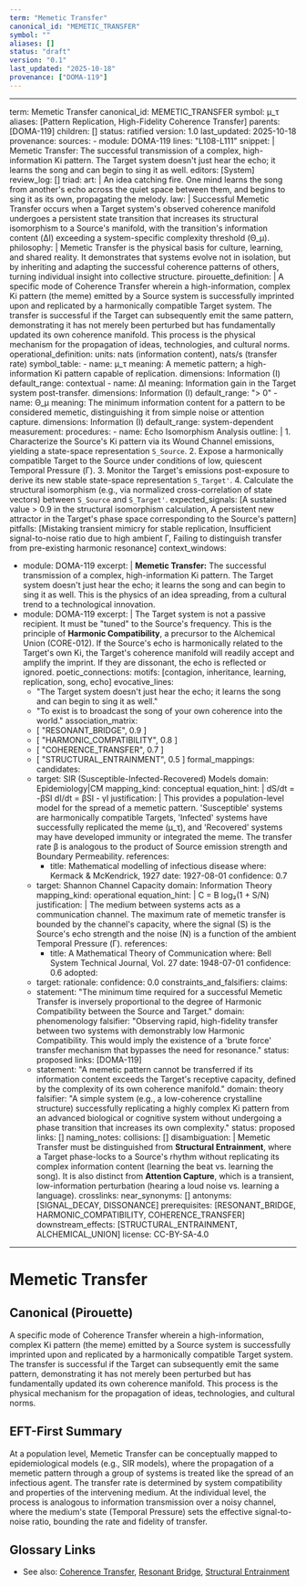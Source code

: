 ```yaml
---
term: "Memetic Transfer"
canonical_id: "MEMETIC_TRANSFER"
symbol: ""
aliases: []
status: "draft"
version: "0.1"
last_updated: "2025-10-18"
provenance: ["DOMA-119"]
---
```


---
term: Memetic Transfer
canonical_id: MEMETIC_TRANSFER
symbol: μ_τ
aliases: [Pattern Replication, High-Fidelity Coherence Transfer]
parents: [DOMA-119]
children: []
status: ratified
version: 1.0
last_updated: 2025-10-18
provenance:
  sources:
    - module: DOMA-119
      lines: "L108-L111"
      snippet: |
        Memetic Transfer: The successful transmission of a complex, high-information Ki pattern. The Target system doesn't just hear the echo; it learns the song and can begin to sing it as well.
  editors: [System]
  review_log: []
triad:
  art: |
    An idea catching fire. One mind learns the song from another's echo across the quiet space between them, and begins to sing it as its own, propagating the melody.
  law: |
    Successful Memetic Transfer occurs when a Target system's observed coherence manifold undergoes a persistent state transition that increases its structural isomorphism to a Source's manifold, with the transition's information content (ΔI) exceeding a system-specific complexity threshold (Θ_μ).
  philosophy: |
    Memetic Transfer is the physical basis for culture, learning, and shared reality. It demonstrates that systems evolve not in isolation, but by inheriting and adapting the successful coherence patterns of others, turning individual insight into collective structure.
pirouette_definition: |
  A specific mode of Coherence Transfer wherein a high-information, complex Ki pattern (the meme) emitted by a Source system is successfully imprinted upon and replicated by a harmonically compatible Target system. The transfer is successful if the Target can subsequently emit the same pattern, demonstrating it has not merely been perturbed but has fundamentally updated its own coherence manifold. This process is the physical mechanism for the propagation of ideas, technologies, and cultural norms.
operational_definition:
  units: nats (information content), nats/s (transfer rate)
  symbol_table:
    - name: μ_τ
      meaning: A memetic pattern; a high-information Ki pattern capable of replication.
      dimensions: Information (I)
      default_range: contextual
    - name: ΔI
      meaning: Information gain in the Target system post-transfer.
      dimensions: Information (I)
      default_range: "> 0"
    - name: Θ_μ
      meaning: The minimum information content for a pattern to be considered memetic, distinguishing it from simple noise or attention capture.
      dimensions: Information (I)
      default_range: system-dependent
  measurement:
    procedures:
      - name: Echo Isomorphism Analysis
        outline: |
          1. Characterize the Source's Ki pattern via its Wound Channel emissions, yielding a state-space representation `S_Source`.
          2. Expose a harmonically compatible Target to the Source under conditions of low, quiescent Temporal Pressure (Γ).
          3. Monitor the Target's emissions post-exposure to derive its new stable state-space representation `S_Target'`.
          4. Calculate the structural isomorphism (e.g., via normalized cross-correlation of state vectors) between `S_Source` and `S_Target'`.
        expected_signals: [A sustained value > 0.9 in the structural isomorphism calculation, A persistent new attractor in the Target's phase space corresponding to the Source's pattern]
        pitfalls: [Mistaking transient mimicry for stable replication, Insufficient signal-to-noise ratio due to high ambient Γ, Failing to distinguish transfer from pre-existing harmonic resonance]
context_windows:
  - module: DOMA-119
    excerpt: |
      **Memetic Transfer:** The successful transmission of a complex, high-information Ki pattern. The Target system doesn't just hear the echo; it learns the song and can begin to sing it as well. This is the physics of an idea spreading, from a cultural trend to a technological innovation.
  - module: DOMA-119
    excerpt: |
      The Target system is not a passive recipient. It must be "tuned" to the Source's frequency. This is the principle of **Harmonic Compatibility**, a precursor to the Alchemical Union (CORE-012). If the Source's echo is harmonically related to the Target's own Ki, the Target's coherence manifold will readily accept and amplify the imprint. If they are dissonant, the echo is reflected or ignored.
poetic_connections:
  motifs: [contagion, inheritance, learning, replication, song, echo]
  evocative_lines:
    - "The Target system doesn't just hear the echo; it learns the song and can begin to sing it as well."
    - "To exist is to broadcast the song of your own coherence into the world."
  association_matrix:
    - [ "RESONANT_BRIDGE", 0.9 ]
    - [ "HARMONIC_COMPATIBILITY", 0.8 ]
    - [ "COHERENCE_TRANSFER", 0.7 ]
    - [ "STRUCTURAL_ENTRAINMENT", 0.5 ]
formal_mappings:
  candidates:
    - target: SIR (Susceptible-Infected-Recovered) Models
      domain: Epidemiology|CM
      mapping_kind: conceptual
      equation_hint: |
        dS/dt = -βSI
        dI/dt = βSI - γI
      justification: |
        This provides a population-level model for the spread of a memetic pattern. 'Susceptible' systems are harmonically compatible Targets, 'Infected' systems have successfully replicated the meme (μ_τ), and 'Recovered' systems may have developed immunity or integrated the meme. The transfer rate β is analogous to the product of Source emission strength and Boundary Permeability.
      references:
        - title: Mathematical modelling of infectious disease
          where: Kermack & McKendrick, 1927
          date: 1927-08-01
      confidence: 0.7
    - target: Shannon Channel Capacity
      domain: Information Theory
      mapping_kind: operational
      equation_hint: |
        C = B log₂(1 + S/N)
      justification: |
        The medium between systems acts as a communication channel. The maximum rate of memetic transfer is bounded by the channel's capacity, where the signal (S) is the Source's echo strength and the noise (N) is a function of the ambient Temporal Pressure (Γ).
      references:
        - title: A Mathematical Theory of Communication
          where: Bell System Technical Journal, Vol. 27
          date: 1948-07-01
      confidence: 0.6
  adopted:
    - target:
      rationale:
      confidence: 0.0
constraints_and_falsifiers:
  claims:
    - statement: "The minimum time required for a successful Memetic Transfer is inversely proportional to the degree of Harmonic Compatibility between the Source and Target."
      domain: phenomenology
      falsifier: "Observing rapid, high-fidelity transfer between two systems with demonstrably low Harmonic Compatibility. This would imply the existence of a 'brute force' transfer mechanism that bypasses the need for resonance."
      status: proposed
      links: [DOMA-119]
    - statement: "A memetic pattern cannot be transferred if its information content exceeds the Target's receptive capacity, defined by the complexity of its own coherence manifold."
      domain: theory
      falsifier: "A simple system (e.g., a low-coherence crystalline structure) successfully replicating a highly complex Ki pattern from an advanced biological or cognitive system without undergoing a phase transition that increases its own complexity."
      status: proposed
      links: []
naming_notes:
  collisions: []
  disambiguation: |
    Memetic Transfer must be distinguished from **Structural Entrainment**, where a Target phase-locks to a Source's rhythm without replicating its complex information content (learning the beat vs. learning the song). It is also distinct from **Attention Capture**, which is a transient, low-information perturbation (hearing a loud noise vs. learning a language).
crosslinks:
  near_synonyms: []
  antonyms: [SIGNAL_DECAY, DISSONANCE]
  prerequisites: [RESONANT_BRIDGE, HARMONIC_COMPATIBILITY, COHERENCE_TRANSFER]
  downstream_effects: [STRUCTURAL_ENTRAINMENT, ALCHEMICAL_UNION]
license: CC-BY-SA-4.0
---

# Memetic Transfer

## Canonical (Pirouette)
A specific mode of Coherence Transfer wherein a high-information, complex Ki pattern (the meme) emitted by a Source system is successfully imprinted upon and replicated by a harmonically compatible Target system. The transfer is successful if the Target can subsequently emit the same pattern, demonstrating it has not merely been perturbed but has fundamentally updated its own coherence manifold. This process is the physical mechanism for the propagation of ideas, technologies, and cultural norms.

## EFT-First Summary
At a population level, Memetic Transfer can be conceptually mapped to epidemiological models (e.g., SIR models), where the propagation of a memetic pattern through a group of systems is treated like the spread of an infectious agent. The transfer rate is determined by system compatibility and properties of the intervening medium. At the individual level, the process is analogous to information transmission over a noisy channel, where the medium's state (Temporal Pressure) sets the effective signal-to-noise ratio, bounding the rate and fidelity of transfer.

## Glossary Links
- See also: [Coherence Transfer](<#>), [Resonant Bridge](<#>), [Structural Entrainment](<#>)